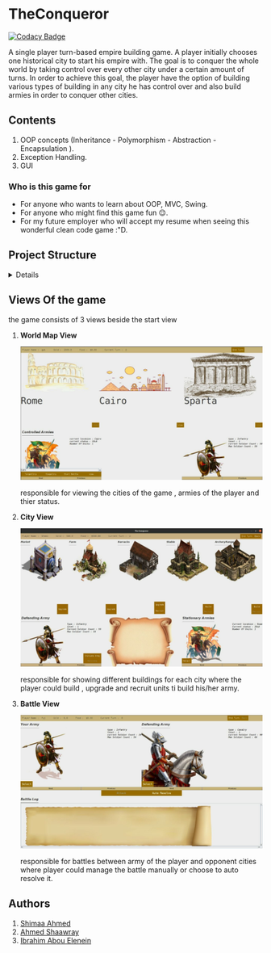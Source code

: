 # TheConqueror

[![Codacy Badge](https://api.codacy.com/project/badge/Grade/fedd9f7938f14125ae98f4c33dd8d0d7)](https://app.codacy.com/gh/aboueleyes/the-conqueror?utm_source=github.com&utm_medium=referral&utm_content=aboueleyes/the-conqueror&utm_campaign=Badge_Grade_Settings)

A single player turn-based empire building game. A player
initially chooses one historical city to start his empire with. The goal is to conquer the whole
world by taking control over every other city under a certain amount of turns. In order to
achieve this goal, the player have the option of building various types of building in any city he has control over and also build armies in order to conquer other cities.

## Contents 
1. OOP concepts (Inheritance - Polymorphism - Abstraction - Encapsulation ).
2. Exception Handling.
3. GUI 

### Who is this game for
  - For anyone who wants to learn about OOP, MVC, Swing. 
  - For anyone who might find this game fun :relieved:.
  - For my future employer who will accept my resume when seeing this wonderful clean code game :"D.
## Project Structure
<details>
    
```bash
src/
├── buildings
│   ├── ArcheryRange.java
│   ├── Barracks.java
│   ├── Building.java
│   ├── EconomicBuilding.java
│   ├── Market.java
│   └── ..............
├── controllers
│   └── Controller.java
├── engine
│   ├── City.java
│   ├── Distance.java
│   ├── Game.java
│   ├── Player.java
│   └── ............
├── exceptions
│   ├── ArmyException.java
│   ├── BuildingException.java
│   ├── FriendlyCityException.java
│   ├── FriendlyFireException.java
│   └── .......................
├── units
│   ├── Archer.java
│   ├── Army.java
│   ├── Infantry.java
│   ├── Status.java
│   └── ................
├── utlis
│   └── ReadingCSVFile.java
└── views
    ├── button
    │   ├── CityButton.java
    │   ├── StyledButton.java
    │   └── UnitButton.java
    ├── MyInputVerifier.java
    ├── panel
    │   ├── ArmyPanel.java
    │   ├── CardsPanel.java
    │   ├── MilitaryBuildingPanel.java
    │   ├── PlayerPanel.java
    │   └── .....................
    ├── RXCardLayout.java
    └── view
        ├── BattleView.java
        ├── CityView.java
        ├── EndGameView.java
        ├── StartView.java
        └── ..............

```
</details>

## Views Of the game 
  
the game consists of 3 views beside the start view 

1) <strong> World Map View </strong> 
 
 
   <img src = "assets/img/views/worldMapView.jpeg" >
  
   responsible for viewing the cities of the game , armies of the player and thier status.

2) <strong> City View </strong>


   <img src = "assets/img/views/cityView.jpeg">
   
   responsible for showing different buildings for each city where the player could build , upgrade and recruit units ti build his/her army.


3) <strong> Battle View </strong> 


   <img src = "assets/img/views/battleView.jpeg"> 
   
   responsible for battles between army of the player and opponent cities where player could manage the battle manually or choose to auto resolve it.
 

## Authors 
1. [Shimaa Ahmed](https://github.com/ShimaaBetah)
2. [Ahmed Shaawray](https://github.com/shaarawy29)
3. [Ibrahim Abou Elenein](https://github.com/aboueleyes)

